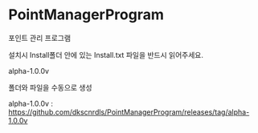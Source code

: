 # PointManagerProgram
포인트 관리 프로그램

설치시 Install폴더 안에 있는 Install.txt 파일을 반드시 읽어주세요.

alpha-1.0.0v

폴더와 파일을 수동으로 생성

alpha-1.0.0v : https://github.com/dkscnrdls/PointManagerProgram/releases/tag/alpha-1.0.0v
